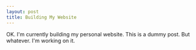 ```yaml
---
layout: post
title: Building My Website
---
```


OK. I'm currently building my personal website. This is a dummy post. But whatever. I'm working on it.
